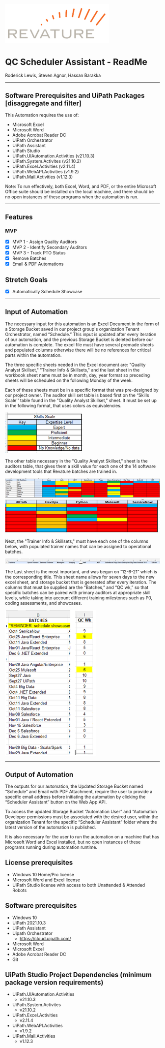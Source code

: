 ![alt text: revature logo](images/revature_logo.PNG)
---

# QC Scheduler Assistant - ReadMe

Roderick Lewis, Steven Agnor, Hassan Barakka

---

## Software Prerequisites and UiPath Packages [disaggregate and filter]

This Automation requires the use of:

- Microsoft Excel
- Microsoft Word 
- Adobe Acrobat Reader DC
- UiPath Orchestrator
- UiPath Assistant
- UiPath Studio
- UiPath.UIAutomation.Activities (v21.10.3)
- UiPath.System.Activites (v21.10.2)
- UiPath.Excel.Activities (v2.11.4)
- UiPath.WebAPI.Activities (v1.9.2)
- UiPath.Mail.Activities (v1.12.3)

Note: To run effectively, both Excel, Word, and PDF, or the entire Microsoft Office suite should be installed on the local machine, and there should be no open instances of these programs when the automation is run.

---

## Features

### MVP

- [x] MVP 1 - Assign Quality Auditors 
- [x] MVP 2 - Identify Secondary Auditors 
- [x] MVP 3 - Track PTO Status 
- [x] Remove Batches 
- [x] Email & PDF Automations 

## Stretch Goals 

- [x] Automatically Schedule Showcase 

---

## Input of Automation

The necessary input for this automation is an Excel Document in the form of a Storage Bucket saved in our project group's organization Tenant Orchestrator, named “Schedule.” This input is updated after every iteration of our automation, and the previous Storage Bucket is deleted before our automation is complete. 
The excel file must have several premade sheets and populated columns otherwise there will be no references for critical parts within the automation. 

The three specific sheets needed in the Excel document are: "Quality Analyst Skillset," "Trainer Info & Skillsets," and the last sheet in the workbook sheet name must be in month, day, year format so preceding sheets will be scheduled on the following Monday of the week. 

Each of these sheets must be in a specific format that was pre-designed by our project owner. The auditor skill set table is based first on the “Skills Scale'' table found in the "Quality Analyst Skillset," sheet. It must be set up in the following format, that uses colors as equivalencies.

![alt text : skills scale](images/qcSchedulerAssistant_skillsScale.PNG)

The other table necessary in the "Quality Analyst Skillset," sheet is the auditors table, that gives them a skill value for each one of the 14 software development tools that Revature batches are trained in.

![alt text : qc auditors](images/qcSchedulerAssistant_qcAuditors.PNG)
![alt text : skills](images/qcSchedulerAssistant_skills.PNG)

Next, the "Trainer Info & Skillsets," must have each one of the columns below, with populated trainer names that can be assigned to operational batches.

![alt text : trainer info and skills](images/qcSchedulerAssistant_trainerInfo.PNG)

The Last sheet is the most important, and was begun on “12-6-21” which is the corresponding title. This sheet name allows for seven days to the new excel sheet, and storage bucket that is generated after every iteration. The columns that must be supplied are the “Batches,” and “QC wk,” so that specific batches can be paired with primary auditors at appropriate skill levels, while taking into account different training milestones such as P0, coding assessments, and showcases.

![alt text : trainer info and skills](images/qcSchedulerAssistant_schedule.PNG)

---

## Output of Automation

The outputs for our automation, the Updated Storage Bucket named “Schedule” and Email with PDF Attachment, require the user to provide a specific email address before initiating the automation by clicking the “Scheduler Assistant” button on the Web App API. 

To access the updated Storage Bucket “Automation User” and “Automation Developer permissions must be associated with the desired user, within the organization Tenant for the specific “Scheduler Assistant” folder where the latest version of the automation is published. 

It is also necessary for the user to run the automation on a machine that has Microsoft Word and Excel installed, but no open instances of these programs running during automation runtime.

## License prerequisites

- Windows 10 Home/Pro license 
- Microsoft Word and Excel license
- UiPath Studio license with access to both Unattended & Attended Robots

## Software prerequisites

- Windows 10
- UiPath 2021.10.3
- UiPath Assistant
- Uipath Orchestrator
  - https://cloud.uipath.com/
- Microsoft Word
- Microsoft Excel
- Adobe Acrobat Reader DC
- Git

## UiPath Studio Project Dependencies (minimum package version requirements)

- UiPath.UIAutomation.Activities
  - v21.10.3
- UiPath.System.Activites 
  - v21.10.2
- UiPath.Excel.Activities 
  - v2.11.4
- UiPath.WebAPI.Activities 
  - v1.9.2
- UiPath.Mail.Activities 
  - v1.12.3
